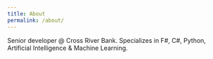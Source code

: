 ```yaml
---
title: About
permalink: /about/
---
```


Senior developer @ Cross River Bank. Specializes in F#, C#, Python, Artificial Intelligence & Machine Learning.